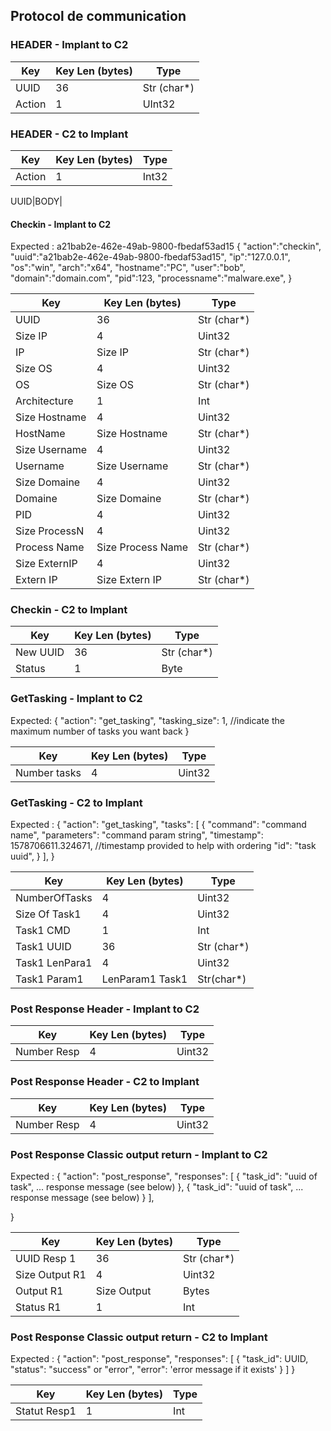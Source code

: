 ## Protocol de communication 
### HEADER - Implant to C2

| Key     | Key Len (bytes)   | Type       |
|---------|-------------------|------------|
| UUID    | 36                | Str (char*)|
| Action  | 1                 | UInt32      |


### HEADER - C2 to Implant

| Key     | Key Len (bytes)   | Type       |
|---------|-------------------|------------|
|Action   | 1                 | Int32      |



UUID|BODY|

#### Checkin - Implant to C2

Expected : 
a21bab2e-462e-49ab-9800-fbedaf53ad15
{
    "action":"checkin",
    "uuid":"a21bab2e-462e-49ab-9800-fbedaf53ad15",
    "ip":"127.0.0.1",
    "os":"win",
    "arch":"x64",
    "hostname":"PC",
    "user":"bob",
    "domain":"domain.com",
    "pid":123,
    "processname":"malware.exe",
}


| Key           | Key Len (bytes)   | Type        |
|---------------|-------------------|-------------|
| UUID          | 36                | Str (char*) |
| Size IP       | 4                 | Uint32      |
| IP            | Size IP           | Str (char*) |
| Size OS       | 4                 | Uint32      |
| OS            | Size OS           | Str (char*) |
| Architecture  | 1                 | Int         |
| Size Hostname | 4                 | Uint32      |
| HostName      | Size Hostname     | Str (char*) |
| Size Username | 4                 | Uint32      |
| Username      | Size Username     | Str (char*) |
| Size Domaine  | 4                 | Uint32      |
| Domaine       | Size Domaine      | Str (char*) |
| PID           | 4                 | Uint32      |
| Size ProcessN | 4                 | Uint32      |
| Process Name  | Size Process Name | Str (char*) |
| Size ExternIP | 4                 | Uint32      |
| Extern IP     | Size Extern IP    | Str (char*) |


### Checkin - C2 to Implant 

| Key           | Key Len (bytes)   | Type        |
|---------------|-------------------|-------------|
| New UUID      | 36                | Str (char*) |
| Status        | 1                 | Byte        |




### GetTasking - Implant to C2

Expected: 
{
	"action": "get_tasking",
	"tasking_size": 1, //indicate the maximum number of tasks you want back
}


| Key           | Key Len (bytes)   | Type        |
|---------------|-------------------|-------------|
| Number tasks  | 4                 | Uint32      |


### GetTasking - C2 to Implant


Expected : 
{
	"action": "get_tasking",
	"tasks": [
		{
			"command": "command name",
			"parameters": "command param string",
			"timestamp": 1578706611.324671, //timestamp provided to help with ordering
			"id": "task uuid",
		}
	],
}

| Key           | Key Len (bytes)   | Type        |
|---------------|-------------------|-------------|
| NumberOfTasks | 4                 | Uint32      |
| Size Of Task1 | 4                 | Uint32      |
| Task1 CMD     | 1                 | Int         |
| Task1 UUID    | 36                | Str (char*) |
| Task1 LenPara1| 4                 | Uint32      |
| Task1 Param1  | LenParam1 Task1   | Str(char*)  |





### Post Response Header - Implant to C2 

| Key           | Key Len (bytes)   | Type        |
|---------------|-------------------|-------------|
| Number Resp   | 4                 | Uint32      |


### Post Response Header - C2 to Implant 

| Key           | Key Len (bytes)   | Type        |
|---------------|-------------------|-------------|
| Number Resp   | 4                 | Uint32      |



### Post Response Classic output return - Implant to C2

Expected : 
{
	"action": "post_response",
	"responses": [
		{
			"task_id": "uuid of task",
			... response message (see below)
		},
		{
			"task_id": "uuid of task",
			... response message (see below)
		}
	], 

}

| Key           | Key Len (bytes)   | Type        |
|---------------|-------------------|-------------|
| UUID Resp 1   | 36                | Str (char*) |
| Size Output R1| 4                 | Uint32      |
| Output R1     | Size Output       | Bytes       |
| Status R1     | 1                 | Int         |




### Post Response Classic output return - C2 to Implant

Expected : 
{
	"action": "post_response",
	"responses": [
		{
			"task_id": UUID,
			"status": "success" or "error",
			"error": 'error message if it exists'
		}
	]
}

| Key           | Key Len (bytes)   | Type        |
|---------------|-------------------|-------------|
| Statut Resp1  | 1                 | Int         | 

